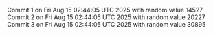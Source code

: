 Commit 1 on Fri Aug 15 02:44:05 UTC 2025 with random value 14527
Commit 2 on Fri Aug 15 02:44:05 UTC 2025 with random value 20227
Commit 3 on Fri Aug 15 02:44:05 UTC 2025 with random value 30895
